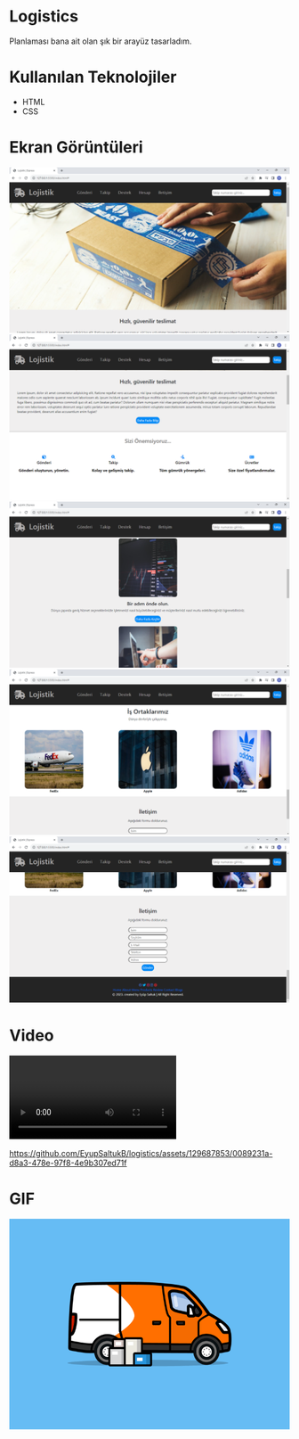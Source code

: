 # Logistics

Planlaması bana ait olan şık bir arayüz tasarladım.

# Kullanılan Teknolojiler

- HTML
- CSS

# Ekran Görüntüleri

![](/images/log-1.png)
![](/images/log-2.png)
![](/images/log-3.png)
![](/images/log-4.png)
![](/images/log-5.png)

# Video

![](/images/log-exp.mp4)

https://github.com/EyupSaltukB/logistics/assets/129687853/0089231a-d8a3-478e-97f8-4e9b307ed71f

# GIF

![](/images/log-truck.gif)

